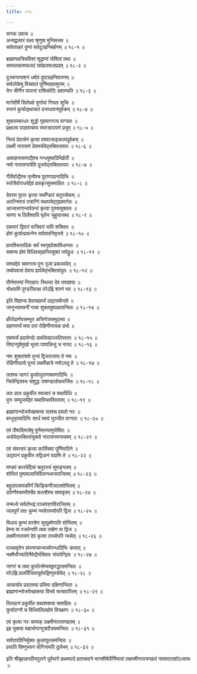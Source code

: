 ```yaml
---
title: ०१८

---
```

सनक उवाच ॥  
अन्यद्व्रतवरं वक्ष्य श्रृणुष्व मुनिसत्तम ॥  
सर्वपापहरं पुण्यं सर्वदुःखनिबर्हणम् ॥ १८-१ ॥  
  
ब्राह्मणक्षत्रियविशां शूद्राणां योषितां तथा ॥  
समस्तकामफलदं सर्वव्रतफलप्रदम् ॥ १८-२ ॥  
  
दुःस्वन्पनाशनं धर्म्‌यं दुष्टग्रहनिवारणम् ॥  
सर्वलोकेषु विख्यातं पूर्णिमाव्रतमुत्तम् ॥  
येन चीर्णेन पापानां राशिकोटिः प्रशाम्यति ॥ १८-३ ॥  
  
मार्गशीर्षे सितेपक्षे पूर्णायां नियतः शुचिः ॥  
स्नानं कुर्याद्यथाचारं दन्तधावनपूर्वकम् ॥ १८-४ ॥  
  
शुक्लाम्बरधरः शुद्धो गृहमागगत्य वाग्यतः ॥  
प्रक्षाल्य पादावाचम्य स्मरत्रारायणं प्रभुम् ॥ १८-५ ॥  
  
नित्यं देवार्चनं कृत्वा पश्वात्सङ्कल्पपूर्वकम् ॥  
लक्ष्मी नारायणं देवमर्चयेद्भक्तिभावतः ॥ १८-६ ॥  
  
आवाहनासनाद्यैश्च गन्धपुष्पादिभिर्व्रती ॥  
नमो नारायणायेति पूजयेद्भक्तितत्परः ॥ १८-७ ॥  
  
गीतैर्वाद्यैश्च नृत्यैश्च पुराणपठनादिभिः ॥  
स्तोत्रैर्वाराधयेद्देवं व्रतकृत्सुसमाहितः ॥ १८-८ ॥  
  
देवस्य पुरतः कृत्वा स्थण्डिलं चतुरस्रेकम् ॥  
अरत्निमात्रं तत्रान्गिं स्थापयेद्गृह्यमार्गतः ॥  
आज्यभागान्तर्पयन्तं कृत्वा पुरुषसूक्ततः ॥  
चरणा च तिलैश्वापि घृतेन जुहुयात्तथा ॥ १८-९ ॥  
  
एकवारं द्विवारं वात्रिवारं वापि शक्तितः ॥  
होमं कुर्यात्प्रयत्नेन सर्वपापनिवृत्तये ॥ १८-१० ॥  
  
प्रायश्चित्तादिकं सर्वं स्वगृह्योक्तविधानतः ॥  
समाप्य होमं विधिवच्‌छान्तिसूक्तं जपेद्रुधः ॥ १८-११ ॥  
  
पश्चाद्देवं समागत्य पुनः पूजां प्रकल्पयेत् ॥  
तथोपवासं देवाय ह्यर्पयेद्भक्तिसंयुतः ॥ १८-१२ ॥  
  
पौर्णमास्यां निराहारः स्थित्वा देव तवाज्ञया ॥  
भोक्ष्यामि पुण्डरीकाक्ष परेऽह्नि शरणं भव ॥ १८-१३ ॥  
  
इति विज्ञाप्य देवायह्यर्घ्यं दद्यात्तथैन्दवे ॥  
जानुभ्यामवनीं गत्वा शुक्लपुष्पाक्षतान्वितः ॥ १८-१४ ॥  
  
क्षीरोदार्णवसम्भूत अत्रिगोत्रसमुद्भव ॥  
ग्रहाणार्घ्यं मया दत्तं रोहिणीनायक प्रभो ॥  
  
एवमर्घ्यं प्रदायेन्दोः प्रार्थयेत्प्राञ्जलिस्ततः ॥ १८-१५ ॥  
तिष्टन्पूर्वमुखो भूत्वा पश्यन्निन्दुं च नारद ॥ १८-१६ ॥  
  
नमः शुक्लांशवे तुभ्यं द्विजराजाय ते नमः ॥  
रोहिणीपतये तुभ्यं लक्ष्मीभ्रात्रे नमोऽस्तु ते ॥ १८-१७ ॥  
  
ततश्च जागरं कुर्यात्पुराणश्रवणादिभिः ॥  
जितेन्द्रियश्च संशुद्धः पाषण्डालोकवर्जितः ॥ १८-१८ ॥  
  
ततः प्रातः प्रकुर्वीत स्वाचारं च यथाविधि ॥  
पुनः सम्पूजयेद्देवं यथाविभवविस्तरम् ॥ १८-१९ ॥  
  
ब्राह्मणान्भोजयेच्छक्त्या ततश्च प्रयतो नरः ॥  
बन्धुभृत्यादिभिः सार्धं स्वयं भुञ्जीत वाग्यतः ॥ १८-२० ॥  
  
एवं पौषादिमासेषु पूर्णमास्यामुपोषितः ॥  
अर्चयेद्भक्तिसंयुक्तो नारायणमनायमम् ॥ १८-२१ ॥  
  
एवं संवत्सरं कृत्वा कार्तिक्यां पूर्णिमादिने ॥  
उद्यापनं प्रकुर्वीत तद्विधानं वदामि ते ॥ १८-२२ ॥  
  
मण्डपं कारयेद्दिव्यं चतुरस्त्रं सुमङ्गलम् ॥  
शोभितं पुष्पमालाभिर्वितानध्वजराजितम् ॥ १८-२३ ॥  
  
बहुदापसमाकीर्णं किङ्किणीजालशोभितम् ॥  
दर्पण्णैश्चामरैश्चैव कलशैश्च समावृतम् ॥ १८-२४ ॥  
  
तन्मध्ये सर्वतोभद्रं पञ्चवर्‌णविराजितम् ॥  
जलपूर्णं ततः कुम्भं न्यसेत्तस्योपरि द्विज ॥ १८-२५ ॥  
  
पिधाय कुम्भं वस्त्रेण सुसूक्ष्मेणाति शोभितम् ॥  
हेम्ना वा रजतेनापि तथा ताम्रेण वा द्विज ॥  
लक्ष्मीनारायणं देवं कृत्वा तस्योपरि न्यसेत् ॥ १८-२६ ॥  
  
पञ्चामृतेन संस्नाप्याभ्यर्च्यगन्धादिभिः क्रमात् ॥  
भक्ष्मैर्भोज्यादिनैवेद्यैर्भक्तितः संयतेन्द्रियः ॥ १८-२७ ॥  
  
जागरं च तथा कुर्यार्त्सम्यक्छ्ररद्धासमन्वितः ॥  
परेऽह्नि प्रातर्विधिवत्पूर्ववद्विष्णुमर्चयेत् ॥ १८-२८ ॥  
  
आचार्याय प्रदातव्या प्रतिमा दक्षिणान्विता ॥  
ब्राह्मणान्भोजयेच्छक्त्या विभवे सत्यवारितम् ॥ १८-२९ ॥  
  
तिलदानं प्रकुर्वीत यथाशक्त्या समाहितः ॥  
कुर्यादग्नौ च विधिवतिलहोमं विचक्षणः ॥ १८-३० ॥  
  
एवं कृत्वा नरः सम्यक् लक्ष्मीनारायणव्रतम् ॥  
इह भुक्त्वा महाभोगान्पुत्रपौत्रसमन्वितः ॥ १८-३१ ॥  
  
सर्वपापविनिर्मुक्तः कुलायुतसमन्वितः ॥  
प्रयाति विष्णुभवनं योगिनामपि दुर्लभम् ॥ १८-३२ ॥  
  
इति श्रीबृहन्नारदीयपुराणे पूर्वभागे प्रथमपादे व्रताख्याने मागशीर्षपौर्णिमायां लक्षघ्मीनारायणव्रतं नामाष्टादशोऽध्यायः ॥